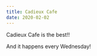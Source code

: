 ```yaml
---
title: Cadieux Cafe
date: 2020-02-02
---
```


Cadieux Cafe is the best!!

And it happens every Wednesday!